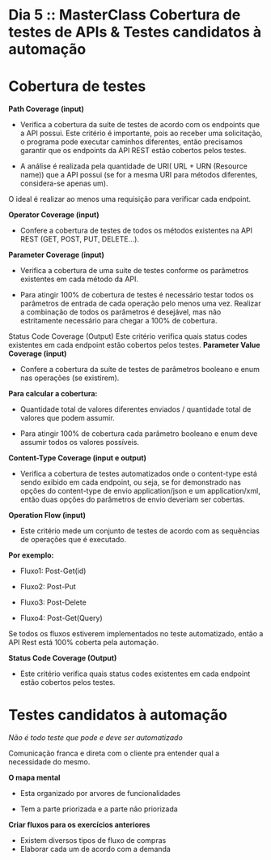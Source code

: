 # Dia 5 :: MasterClass Cobertura de testes de APIs & Testes candidatos à automação


# Cobertura de testes


**Path Coverage (input)**

* Verifica a cobertura da suíte de testes de acordo com os endpoints que a API possui. Este critério
é importante, pois ao receber uma solicitação, o programa pode executar caminhos diferentes, então
precisamos garantir que os endpoints da API REST estão cobertos pelos testes.


* A análise é realizada pela quantidade de URI( URL + URN (Resource name)) que a API possui (se for a mesma
URI para métodos diferentes, considera-se apenas um).

O ideal é realizar ao menos uma requisição para verificar cada endpoint.


**Operator Coverage (input)**

- Confere a cobertura de testes de todos os métodos existentes na API REST (GET, POST, PUT, DELETE…).


**Parameter Coverage (input)**

- Verifica a cobertura de uma suíte de testes conforme os parâmetros existentes em cada método da API.

- Para atingir 100% de cobertura de testes é necessário testar todos os parâmetros de entrada de cada operação pelo
menos uma vez. Realizar a combinação de todos os parâmetros é desejável, mas não estritamente necessário para chegar a 100% de cobertura.

Status Code Coverage (Output)
Este critério verifica quais status codes existentes em cada endpoint estão cobertos pelos testes.
**Parameter Value Coverage (input)**

- Confere a cobertura da suíte de testes de parâmetros booleano e enum nas operações (se existirem).

**Para calcular a cobertura:**

- Quantidade total de valores diferentes enviados / quantidade total de valores que podem assumir.

- Para atingir 100% de cobertura cada parâmetro booleano e enum deve assumir todos os valores possíveis.

**Content-Type Coverage (input e output)**

- Verifica a cobertura de testes automatizados onde o content-type está sendo exibido em cada endpoint, ou seja, se for
demonstrado nas opções do content-type de envio application/json e um application/xml, então duas opções do parâmetros
de envio deveriam ser cobertas.

**Operation Flow (input)**

- Este critério mede um conjunto de testes de acordo com as sequências de operações que é executado.

**Por exemplo:**

- Fluxo1: Post-Get(id)

- Fluxo2: Post-Put

- Fluxo3: Post-Delete

- Fluxo4: Post-Get(Query)

Se todos os fluxos estiverem implementados no teste automatizado, então a API Rest está 100% coberta pela automação.

**Status Code Coverage (Output)**

- Este critério verifica quais status codes existentes em cada endpoint estão cobertos pelos testes.

# Testes candidatos à automação

_Não é todo teste que pode e deve ser automatizado_

Comunicação franca e direta com o cliente pra entender qual a necessidade do mesmo.


**O mapa mental**

- Esta organizado por arvores de funcionalidades

- Tem a parte priorizada e a parte não priorizada

**Criar fluxos para os exercícios anteriores**

- Existem diversos tipos de fluxo de compras
- Elaborar cada um de acordo com a demanda

